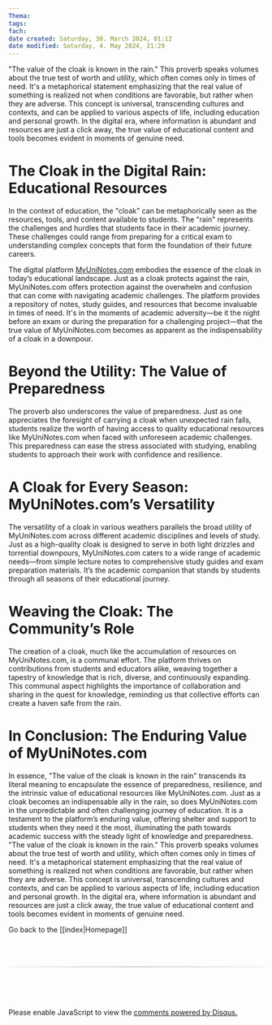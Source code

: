 ```yaml
---
Thema:
tags:
fach:
date created: Saturday, 30. March 2024, 01:12
date modified: Saturday, 4. May 2024, 21:29
---
```


"The value of the cloak is known in the rain." This proverb speaks volumes about the true test of worth and utility, which often comes only in times of need. It's a metaphorical statement emphasizing that the real value of something is realized not when conditions are favorable, but rather when they are adverse. This concept is universal, transcending cultures and contexts, and can be applied to various aspects of life, including education and personal growth. In the digital era, where information is abundant and resources are just a click away, the true value of educational content and tools becomes evident in moments of genuine need.

# The Cloak in the Digital Rain: Educational Resources

In the context of education, the "cloak" can be metaphorically seen as the resources, tools, and content available to students. The "rain" represents the challenges and hurdles that students face in their academic journey. These challenges could range from preparing for a critical exam to understanding complex concepts that form the foundation of their future careers.

The digital platform [MyUniNotes.com](https://www.myuninotes.com/) embodies the essence of the cloak in today’s educational landscape. Just as a cloak protects against the rain, MyUniNotes.com offers protection against the overwhelm and confusion that can come with navigating academic challenges. The platform provides a repository of notes, study guides, and resources that become invaluable in times of need. It's in the moments of academic adversity—be it the night before an exam or during the preparation for a challenging project—that the true value of MyUniNotes.com becomes as apparent as the indispensability of a cloak in a downpour.

# Beyond the Utility: The Value of Preparedness

The proverb also underscores the value of preparedness. Just as one appreciates the foresight of carrying a cloak when unexpected rain falls, students realize the worth of having access to quality educational resources like MyUniNotes.com when faced with unforeseen academic challenges. This preparedness can ease the stress associated with studying, enabling students to approach their work with confidence and resilience.

# A Cloak for Every Season: MyUniNotes.com’s Versatility

The versatility of a cloak in various weathers parallels the broad utility of MyUniNotes.com across different academic disciplines and levels of study. Just as a high-quality cloak is designed to serve in both light drizzles and torrential downpours, MyUniNotes.com caters to a wide range of academic needs—from simple lecture notes to comprehensive study guides and exam preparation materials. It’s the academic companion that stands by students through all seasons of their educational journey.

# Weaving the Cloak: The Community’s Role

The creation of a cloak, much like the accumulation of resources on MyUniNotes.com, is a communal effort. The platform thrives on contributions from students and educators alike, weaving together a tapestry of knowledge that is rich, diverse, and continuously expanding. This communal aspect highlights the importance of collaboration and sharing in the quest for knowledge, reminding us that collective efforts can create a haven safe from the rain.

# In Conclusion: The Enduring Value of MyUniNotes.com

In essence, "The value of the cloak is known in the rain" transcends its literal meaning to encapsulate the essence of preparedness, resilience, and the intrinsic value of educational resources like MyUniNotes.com. Just as a cloak becomes an indispensable ally in the rain, so does MyUniNotes.com in the unpredictable and often challenging journey of education. It is a testament to the platform’s enduring value, offering shelter and support to students when they need it the most, illuminating the path towards academic success with the steady light of knowledge and preparedness.
"The value of the cloak is known in the rain." This proverb speaks volumes about the true test of worth and utility, which often comes only in times of need. It's a metaphorical statement emphasizing that the real value of something is realized not when conditions are favorable, but rather when they are adverse. This concept is universal, transcending cultures and contexts, and can be applied to various aspects of life, including education and personal growth. In the digital era, where information is abundant and resources are just a click away, the true value of educational content and tools becomes evident in moments of genuine need.

Go back to the [[index|Homepage]]

<!-- DISQUS SCRIPT COMMENT START -->

<hr style="border: none; height: 2px; background: linear-gradient(to right, #f0f0f0, #ccc, #f0f0f0); margin-top: 4rem; margin-bottom: 5rem;">
<div id="disqus_thread"></div>
<script>
    /**
    *  RECOMMENDED CONFIGURATION VARIABLES: EDIT AND UNCOMMENT THE SECTION BELOW TO INSERT DYNAMIC VALUES FROM YOUR PLATFORM OR CMS.
    *  LEARN WHY DEFINING THESE VARIABLES IS IMPORTANT: https://disqus.com/admin/universalcode/#configuration-variables    */
    /*
    var disqus_config = function () {
    this.page.url = PAGE_URL;  // Replace PAGE_URL with your page's canonical URL variable
    this.page.identifier = PAGE_IDENTIFIER; // Replace PAGE_IDENTIFIER with your page's unique identifier variable
    };
    */
    (function() { // DON'T EDIT BELOW THIS LINE
    var d = document, s = d.createElement('script');
    s.src = 'https://myuninotes.disqus.com/embed.js';
    s.setAttribute('data-timestamp', +new Date());
    (d.head || d.body).appendChild(s);
    })();
</script>
<noscript>Please enable JavaScript to view the <a href="https://disqus.com/?ref_noscript">comments powered by Disqus.</a></noscript>

<!-- DISQUS SCRIPT COMMENT END -->
